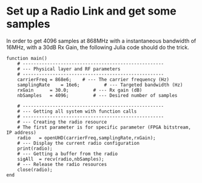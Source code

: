 # Set up a Radio Link and get some samples

In order to get 4096 samples at 868MHz with a instantaneous bandwidth of 16MHz, with a 30dB Rx Gain, the following Julia code should do the trick. 

	function main()
		# ---------------------------------------------------- 
		# --- Physical layer and RF parameters 
		# ---------------------------------------------------- 
		carrierFreq	= 868e6; 	# --- The carrier frequency (Hz)	
		samplingRate	= 16e6;         # --- Targeted bandwidth (Hz)
		rxGain		= 30.0;         # --- Rx gain (dB)
		nbSamples	= 4096;         # --- Desired number of samples
	
		# ---------------------------------------------------- 
		# --- Getting all system with function calls  
		# ---------------------------------------------------- 
		# --- Creating the radio resource 
		# The first parameter is for specific parameter (FPGA bitstream, IP address)
		radio	= openUHD(carrierFreq,samplingRate,rxGain);
		# --- Display the current radio configuration
		print(radio);
		# --- Getting a buffer from the radio 
		sigAll	= recv(radio,nbSamples);
		# --- Release the radio resources
		close(radio); 
	end
